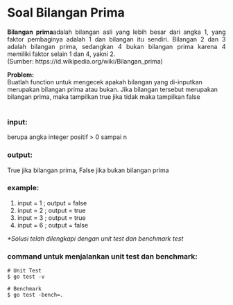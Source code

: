 # Soal Bilangan Prima

<p align=justify><b>Bilangan prima</b>adalah bilangan asli yang lebih besar dari angka 1, yang faktor pembaginya adalah 1 dan bilangan itu sendiri. Bilangan 2 dan 3 adalah bilangan prima, sedangkan 4 bukan bilangan prima karena 4 memiliki faktor selain 1 dan 4, yakni 2. <br>
(Sumber: https://id.wikipedia.org/wiki/Bilangan_prima)
</p>

<b>Problem:</b><br>
Buatlah function untuk mengecek apakah bilangan yang di-inputkan merupakan bilangan prima atau bukan. Jika bilangan tersebut merupakan bilangan prima, maka tampilkan true jika tidak maka tampilkan false <br>
<br>

### input:

berupa angka integer positif > 0 sampai n
<br>

### output:

True jika bilangan prima, False jika bukan bilangan prima
<br>

### example:

1. input = 1 ;  output = false
2. input = 2 ;  output = true
3. input = 3 ;  output = true
4. input = 6 ;  output = false

<i>*Solusi telah dilengkapi dengan unit test dan benchmark test</i>

### command untuk menjalankan unit test dan benchmark:

```
# Unit Test
$ go test -v

# Benchmark
$ go test -bench=.
```
